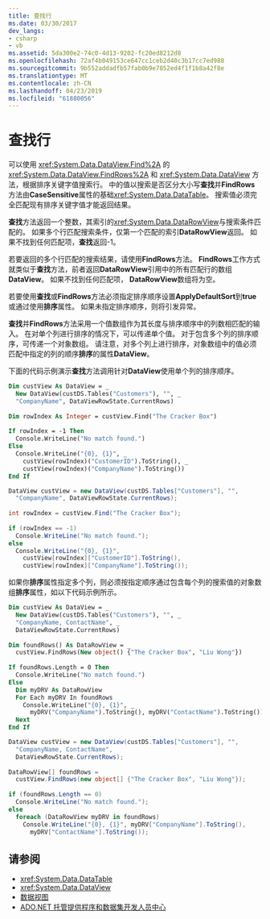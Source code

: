 ```yaml
---
title: 查找行
ms.date: 03/30/2017
dev_langs:
- csharp
- vb
ms.assetid: 5da300e2-74c0-4d13-9202-fc20ed8212d8
ms.openlocfilehash: 72af4b049153ce647cc1ceb2d40c3b17cc7ed988
ms.sourcegitcommit: 9b552addadfb57fab0b9e7852ed4f1f1b8a42f8e
ms.translationtype: MT
ms.contentlocale: zh-CN
ms.lasthandoff: 04/23/2019
ms.locfileid: "61880056"
---
```

# <a name="finding-rows"></a>查找行
可以使用 <xref:System.Data.DataView.Find%2A> 的 <xref:System.Data.DataView.FindRows%2A> 和 <xref:System.Data.DataView> 方法，根据排序关键字值搜索行。 中的值以搜索是否区分大小写**查找**并**FindRows**方法由**CaseSensitive**属性的基础<xref:System.Data.DataTable>。 搜索值必须完全匹配现有排序关键字值才能返回结果。  
  
 **查找**方法返回一个整数，其索引的<xref:System.Data.DataRowView>与搜索条件匹配的。 如果多个行匹配搜索条件，仅第一个匹配的索引**DataRowView**返回。 如果不找到任何匹配项，**查找**返回-1。  
  
 若要返回的多个行匹配的搜索结果，请使用**FindRows**方法。 **FindRows**工作方式就类似于**查找**方法，前者返回**DataRowView**引用中的所有匹配行的数组**DataView**。 如果不找到任何匹配项， **DataRowView**数组将为空。  
  
 若要使用**查找**或**FindRows**方法必须指定排序顺序设置**ApplyDefaultSort**到**true**或通过使用**排序**属性。 如果未指定排序顺序，则将引发异常。  
  
 **查找**并**FindRows**方法采用一个值数组作为其长度与排序顺序中的列数相匹配的输入。 在对单个列进行排序的情况下，可以传递单个值。 对于包含多个列的排序顺序，可传递一个对象数组。 请注意，对多个列上进行排序，对象数组中的值必须匹配中指定的列的顺序**排序**的属性**DataView**。  
  
 下面的代码示例演示**查找**方法调用针对**DataView**使用单个列的排序顺序。  
  
```vb  
Dim custView As DataView = _  
  New DataView(custDS.Tables("Customers"), "", _  
  "CompanyName", DataViewRowState.CurrentRows)  
  
Dim rowIndex As Integer = custView.Find("The Cracker Box")  
  
If rowIndex = -1 Then  
  Console.WriteLine("No match found.")  
Else  
  Console.WriteLine("{0}, {1}", _  
    custView(rowIndex)("CustomerID").ToString(), _  
    custView(rowIndex)("CompanyName").ToString())  
End If  
```  
  
```csharp  
DataView custView = new DataView(custDS.Tables["Customers"], "",   
  "CompanyName", DataViewRowState.CurrentRows);  
  
int rowIndex = custView.Find("The Cracker Box");  
  
if (rowIndex == -1)  
  Console.WriteLine("No match found.");  
else  
  Console.WriteLine("{0}, {1}",  
    custView[rowIndex]["CustomerID"].ToString(),  
    custView[rowIndex]["CompanyName"].ToString());  
```  
  
 如果你**排序**属性指定多个列，则必须按指定顺序通过包含每个列的搜索值的对象数组**排序**属性，如以下代码示例所示。  
  
```vb  
Dim custView As DataView = _  
  New DataView(custDS.Tables("Customers"), "", _  
  "CompanyName, ContactName", _  
  DataViewRowState.CurrentRows)  
  
Dim foundRows() As DataRowView = _  
  custView.FindRows(New object() {"The Cracker Box", "Liu Wong"})  
  
If foundRows.Length = 0 Then  
  Console.WriteLine("No match found.")  
Else  
  Dim myDRV As DataRowView  
  For Each myDRV In foundRows  
    Console.WriteLine("{0}, {1}", _  
      myDRV("CompanyName").ToString(), myDRV("ContactName").ToString())  
  Next  
End If  
```  
  
```csharp  
DataView custView = new DataView(custDS.Tables["Customers"], "",  
  "CompanyName, ContactName",  
  DataViewRowState.CurrentRows);  
  
DataRowView[] foundRows =   
  custView.FindRows(new object[] {"The Cracker Box", "Liu Wong"});  
  
if (foundRows.Length == 0)  
  Console.WriteLine("No match found.");  
else  
  foreach (DataRowView myDRV in foundRows)  
    Console.WriteLine("{0}, {1}", myDRV["CompanyName"].ToString(),   
      myDRV["ContactName"].ToString());  
```  
  
## <a name="see-also"></a>请参阅

- <xref:System.Data.DataTable>
- <xref:System.Data.DataView>
- [数据视图](../../../../../docs/framework/data/adonet/dataset-datatable-dataview/dataviews.md)
- [ADO.NET 托管提供程序和数据集开发人员中心](https://go.microsoft.com/fwlink/?LinkId=217917)

